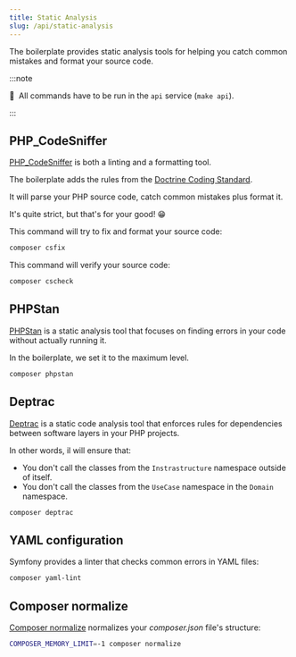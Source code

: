 ```yaml
---
title: Static Analysis
slug: /api/static-analysis
---
```


The boilerplate provides static analysis tools for helping you catch common mistakes and format your source code.

:::note

📣&nbsp;&nbsp;All commands have to be run in the `api` service (`make api`).

:::

## PHP_CodeSniffer

[PHP_CodeSniffer](https://github.com/squizlabs/PHP_CodeSniffer) is both a linting and a formatting tool.

The boilerplate adds the rules from the [Doctrine Coding Standard](https://github.com/doctrine/coding-standard).

It will parse your PHP source code, catch common mistakes plus format it.

It's quite strict, but that's for your good! 😁

This command will try to fix and format your source code:

```bash title="console"
composer csfix
```

This command will verify your source code:

```bash title="console"
composer cscheck
```

## PHPStan

[PHPStan](https://github.com/phpstan/phpstan) is a static analysis tool that focuses on finding errors in your 
code without actually running it.

In the boilerplate, we set it to the maximum level.

```bash title="console"
composer phpstan
```

## Deptrac

[Deptrac](https://github.com/sensiolabs-de/deptrac) is a static code analysis tool that enforces rules for 
dependencies between software layers in your PHP projects.

In other words, il will ensure that:
 
* You don't call the classes from the `Instrastructure` namespace outside of itself.
* You don't call the classes from the `UseCase` namespace in the `Domain` namespace.

```bash title="console"
composer deptrac
```

## YAML configuration

Symfony provides a linter that checks common errors in YAML files:

```bash title="console"
composer yaml-lint
```

## Composer normalize

[Composer normalize](https://github.com/ergebnis/composer-normalize) normalizes your *composer.json* file's structure:

```bash title="console"
COMPOSER_MEMORY_LIMIT=-1 composer normalize
```
